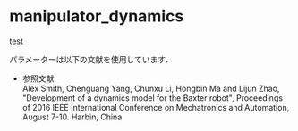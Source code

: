 # manipulator_dynamics
test

パラメーターは以下の文献を使用しています．
* 参照文献  
Alex Smith, Chenguang Yang, Chunxu Li, Hongbin Ma and Lijun Zhao, "Development of a dynamics model for the Baxter robot", Proceedings of 2016 IEEE International Conference on Mechatronics and Automation, August 7-10. Harbin, China